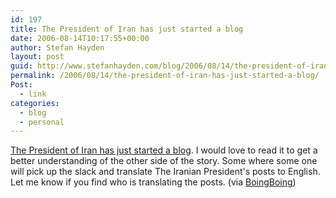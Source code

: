 ```yaml
---
id: 197
title: The President of Iran has just started a blog
date: 2006-08-14T10:17:55+00:00
author: Stefan Hayden
layout: post
guid: http://www.stefanhayden.com/blog/2006/08/14/the-president-of-iran-has-just-started-a-blog/
permalink: /2006/08/14/the-president-of-iran-has-just-started-a-blog/
Post:
  - link
categories:
  - blog
  - personal
---
```

<a href="http://www.ahmadinejad.ir/">The President of Iran has just started a blog</a>. I would love to read it to get a better understanding of the other side of the story. Some where some one will pick up the slack and translate The Iranian President's posts to English. Let me know if you find who is translating the posts. (via <a href="http://www.boingboing.net/2006/08/13/irans_president_taun.html">BoingBoing</a>)